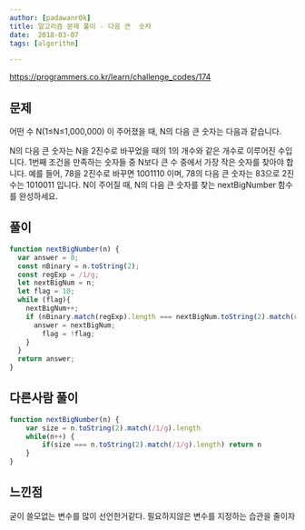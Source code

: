 ```yaml
---
author: [padawanr0k]
title: 알고리즘 문제 풀이 - 다음 큰  숫자
date:  2018-03-07
tags: [algorithm]

---
```

https://programmers.co.kr/learn/challenge_codes/174

## 문제
어떤 수 N(1≤N≤1,000,000) 이 주어졌을 때, N의 다음 큰 숫자는 다음과 같습니다.

N의 다음 큰 숫자는 N을 2진수로 바꾸었을 때의 1의 개수와 같은 개수로 이루어진 수입니다.
1번째 조건을 만족하는 숫자들 중 N보다 큰 수 중에서 가장 작은 숫자를 찾아야 합니다.
예를 들어, 78을 2진수로 바꾸면 1001110 이며, 78의 다음 큰 숫자는 83으로 2진수는 1010011 입니다.
N이 주어질 때, N의 다음 큰 숫자를 찾는 nextBigNumber 함수를 완성하세요.

## 풀이

```javascript
function nextBigNumber(n) {
  var answer = 0;
  const nBinary = n.toString(2);
  const regExp = /1/g;
  let nextBigNum = n;
  let flag = 10;
  while (flag){
    nextBigNum++;
    if (nBinary.match(regExp).length === nextBigNum.toString(2).match(regExp).length) {
      answer = nextBigNum;
        flag = !flag;
    }
  }
  return answer;
}
```

## 다른사람 풀이
```js
function nextBigNumber(n) {
    var size = n.toString(2).match(/1/g).length
    while(n++) {
        if(size === n.toString(2).match(/1/g).length) return n
    }
}
```

## 느낀점
굳이 쓸모없는 변수를 많이 선언한거같다. 필요하지않은 변수를 지정하는 습관을 줄이자